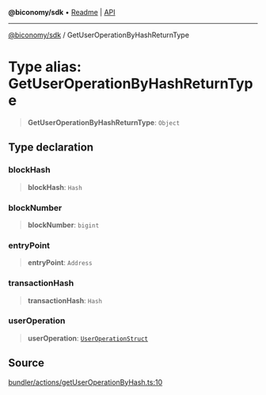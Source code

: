 **@biconomy/sdk** • [Readme](../README.md) \| [API](../globals.md)

***

[@biconomy/sdk](../README.md) / GetUserOperationByHashReturnType

# Type alias: GetUserOperationByHashReturnType

> **GetUserOperationByHashReturnType**: `Object`

## Type declaration

### blockHash

> **blockHash**: `Hash`

### blockNumber

> **blockNumber**: `bigint`

### entryPoint

> **entryPoint**: `Address`

### transactionHash

> **transactionHash**: `Hash`

### userOperation

> **userOperation**: [`UserOperationStruct`](UserOperationStruct.md)

## Source

[bundler/actions/getUserOperationByHash.ts:10](https://github.com/bcnmy/sdk/blob/main/src/bundler/actions/getUserOperationByHash.ts#L10)
